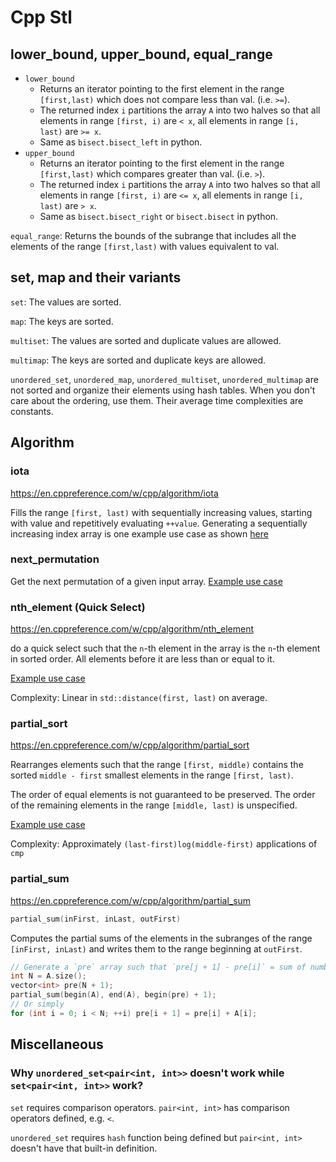 # Cpp Stl

## lower\_bound, upper\_bound, equal\_range

* `lower_bound`
  * Returns an iterator pointing to the first element in the range `[first,last)` which does not compare less than val. \(i.e. `>=`\).
  * The returned index `i` partitions the array `A` into two halves so that all elements in range `[first, i)` are `< x`, all elements in range `[i, last)` are `>= x`.
  * Same as `bisect.bisect_left` in python.
* `upper_bound`
  * Returns an iterator pointing to the first element in the range `[first,last)` which compares greater than val. \(i.e. `>`\).
  * The returned index `i` partitions the array `A` into two halves so that all elements in range `[first, i)` are `<= x`, all elements in range `[i, last)` are `> x`.
  * Same as `bisect.bisect_right` or `bisect.bisect` in python.

`equal_range`: Returns the bounds of the subrange that includes all the elements of the range `[first,last)` with values equivalent to val.

## set, map and their variants

`set`: The values are sorted.

`map`: The keys are sorted.

`multiset`: The values are sorted and duplicate values are allowed.

`multimap`: The keys are sorted and duplicate keys are allowed.

`unordered_set`, `unordered_map`, `unordered_multiset`, `unordered_multimap` are not sorted and organize their elements using hash tables. When you don't care about the ordering, use them. Their average time complexities are constants.

## Algorithm

### iota

https://en.cppreference.com/w/cpp/algorithm/iota

Fills the range `[first, last)` with sequentially increasing values, starting with value and repetitively evaluating `++value`. Generating a sequentially increasing index array is one example use case as shown [here](https://leetcode.com/problems/maximum-profit-in-job-scheduling/discuss/409188/C%2B%2B-with-picture)

### next_permutation

Get the next permutation of a given input array. [Example use case](https://github.com/lzl124631x/LeetCode/tree/master/leetcode/556.%20Next%20Greater%20Element%20III)

### nth_element (Quick Select)

https://en.cppreference.com/w/cpp/algorithm/nth_element

do a quick select such that the `n`-th element in the array is the `n`-th element in sorted order. All elements before it are less than or equal to it.

[Example use case](https://leetcode.com/problems/the-k-strongest-values-in-an-array/discuss/674384/C%2B%2BJavaPython-Two-Pointers-%2B-3-Bonuses)

Complexity: Linear in `std::distance(first, last)` on average.

### partial_sort

https://en.cppreference.com/w/cpp/algorithm/partial_sort

Rearranges elements such that the range `[first, middle)` contains the sorted `middle - first` smallest elements in the range `[first, last)`.

The order of equal elements is not guaranteed to be preserved. The order of the remaining elements in the range `[middle, last)` is unspecified.

[Example use case](https://leetcode.com/problems/the-k-strongest-values-in-an-array/discuss/674384/C%2B%2BJavaPython-Two-Pointers-%2B-3-Bonuses)

Complexity: Approximately `(last-first)log(middle-first)` applications of `cmp`

### partial_sum

https://en.cppreference.com/w/cpp/algorithm/partial_sum

```cpp
partial_sum(inFirst, inLast, outFirst)
```

Computes the partial sums of the elements in the subranges of the range `[inFirst, inLast)` and writes them to the range beginning at `outFirst`.

```cpp
// Generate a `pre` array such that `pre[j + 1] - pre[i]` = sum of numbers between i and j.
int N = A.size();
vector<int> pre(N + 1);
partial_sum(begin(A), end(A), begin(pre) + 1);
// Or simply
for (int i = 0; i < N; ++i) pre[i + 1] = pre[i] + A[i];
```

## Miscellaneous

### Why `unordered_set<pair<int, int>>` doesn't work while `set<pair<int, int>>` work?

`set` requires comparison operators. `pair<int, int>` has comparison operators defined, e.g. `<`.

`unordered_set` requires `hash` function being defined but `pair<int, int>` doesn't have that built-in definition.